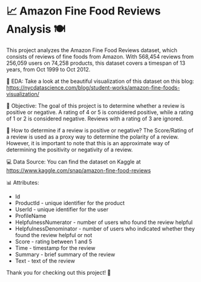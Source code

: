 

# 📈 Amazon Fine Food Reviews Analysis 🍽️

This project analyzes the Amazon Fine Food Reviews dataset, which consists of reviews of fine foods from Amazon. 
With 568,454 reviews from 256,059 users on 74,258 products, this dataset covers a timespan of 13 years, from Oct 1999 to Oct 2012.

🔎 EDA:
Take a look at the beautiful visualization of this dataset on this blog: https://nycdatascience.com/blog/student-works/amazon-fine-foods-visualization/

🎯 Objective:
The goal of this project is to determine whether a review is positive or negative. A rating of 4 or 5 is considered positive, while a rating of 1 or 2 is considered negative. Reviews with a rating of 3 are ignored.

🤔 How to determine if a review is positive or negative?
The Score/Rating of a review is used as a proxy way to determine the polarity of a review. However, it is important to note that this is an approximate way of determining the positivity or negativity of a review.

💻 Data Source:
You can find the dataset on Kaggle at https://www.kaggle.com/snap/amazon-fine-food-reviews

📊 Attributes:
- Id
- ProductId - unique identifier for the product
- UserId - unique identifier for the user
- ProfileName
- HelpfulnessNumerator - number of users who found the review helpful
- HelpfulnessDenominator - number of users who indicated whether they found the review helpful or not
- Score - rating between 1 and 5
- Time - timestamp for the review
- Summary - brief summary of the review
- Text - text of the review

Thank you for checking out this project! 🙏
